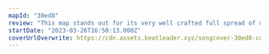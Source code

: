```yaml
---
mapId: "30ed8"
review: "This map stands out for its very well crafted full spread of difficulties that increasingly encourages satisfying leans with a unique lightshow and environment that adds to the experience."
startDate: "2023-03-26T16:50:13.000Z"
coverUrlOverwrite: https://cdn.assets.beatleader.xyz/songcover-30ed8-comethru.jpg
---
```

